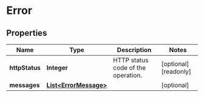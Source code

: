 

# Error

## Properties

| Name | Type | Description | Notes |
| ------------ | ------------- | ------------- | ------------- |
| **httpStatus** | **Integer** | HTTP status code of the operation. |  [optional] [readonly] |
| **messages** | [**List&lt;ErrorMessage&gt;**](ErrorMessage.md) |  |  [optional] |



